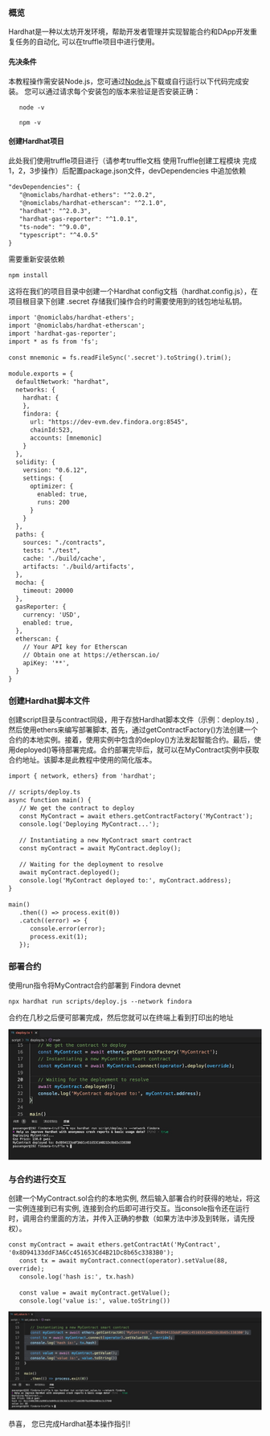### 概览
Hardhat是一种以太坊开发环境，帮助开发者管理并实现智能合约和DApp开发重复任务的自动化, 可以在truffle项目中进行使用。
#### 先决条件
   本教程操作需安装Node.js，您可通过[Node.js](https://nodejs.org/)下载或自行运行以下代码完成安装。
   您可以通过请求每个安装包的版本来验证是否安装正确：
```
   node -v
```
```
   npm -v
```
#### 创建Hardhat项目
此处我们使用truffle项目进行（请参考truffle文档 使用Truffle创建工程模块 完成1，2，3步操作）后配置package.json文件，devDependencies 中追加依赖
```
"devDependencies": {
   "@nomiclabs/hardhat-ethers": "^2.0.2",
   "@nomiclabs/hardhat-etherscan": "^2.1.0",
   "hardhat": "^2.0.3",
   "hardhat-gas-reporter": "^1.0.1",
   "ts-node": "^9.0.0",
   "typescript": "^4.0.5"
}
```
需要重新安装依赖
```
npm install
```
这将在我们的项目目录中创建一个Hardhat config文档（hardhat.config.js），在项目根目录下创建 .secret 存储我们操作合约时需要使用到的钱包地址私钥。
```
import '@nomiclabs/hardhat-ethers';
import '@nomiclabs/hardhat-etherscan';
import 'hardhat-gas-reporter';
import * as fs from 'fs';

const mnemonic = fs.readFileSync('.secret').toString().trim();

module.exports = {
  defaultNetwork: "hardhat",
  networks: {
    hardhat: {
    },
    findora: {
      url: "https://dev-evm.dev.findora.org:8545",
      chainId:523,
      accounts: [mnemonic]
    }
  },
  solidity: {
    version: "0.6.12",
    settings: {
      optimizer: {
        enabled: true,
        runs: 200
      }
    }
  },
  paths: {
    sources: "./contracts",
    tests: "./test",
    cache: './build/cache',
    artifacts: './build/artifacts',
  },
  mocha: {
    timeout: 20000
  },
  gasReporter: {
    currency: 'USD',
    enabled: true,
  },
  etherscan: {
    // Your API key for Etherscan
    // Obtain one at https://etherscan.io/
    apiKey: '**',
  }
}
```
### 创建Hardhat脚本文件
创建script目录与contract同级，用于存放Hardhat脚本文件（示例：deploy.ts) , 然后使用ethers来编写部署脚本, 首先，通过getContractFactory()方法创建一个合约的本地实例。接着，使用实例中包含的deploy()方法发起智能合约。最后，使用deployed()等待部署完成。合约部署完毕后，就可以在MyContract实例中获取合约地址。该脚本是此教程中使用的简化版本。
```
import { network, ethers} from 'hardhat';

// scripts/deploy.ts
async function main() {
   // We get the contract to deploy
   const MyContract = await ethers.getContractFactory('MyContract');
   console.log('Deploying MyContract...');

   // Instantiating a new MyContract smart contract
   const myContract = await MyContract.deploy();

   // Waiting for the deployment to resolve
   await myContract.deployed();
   console.log('MyContract deployed to:', myContract.address);
}

main()
   .then(() => process.exit(0))
   .catch((error) => {
      console.error(error);
      process.exit(1);
   });

```
### 部署合约
使用run指令将MyContract合约部署到 Findora devnet
```
npx hardhat run scripts/deploy.js --network findora 
```
合约在几秒之后便可部署完成，然后您就可以在终端上看到打印出的地址

![hardhat-deploy](/static/img/evm/hardhat-deploy.jpg)

### 与合约进行交互
创建一个MyContract.sol合约的本地实例, 然后输入部署合约时获得的地址，将这一实例连接到已有实例, 连接到合约后即可进行交互。当console指令还在运行时，调用合约里面的方法，并传入正确的参数（如果方法中涉及到转账，请先授权）。
```
const myContract = await ethers.getContractAt('MyContract', '0x8D94133ddF3A6Cc451653Cd4B21Dc8b65c3383B0');
   const tx = await myContract.connect(operator).setValue(88, override);
   console.log('hash is:', tx.hash)

   const value = await myContract.getValue();
   console.log('value is:', value.toString())
```

![hardhat-value](/static/img/evm/hardhat-value.jpg)

恭喜， 您已完成Hardhat基本操作指引!
